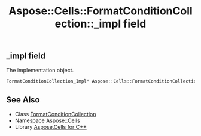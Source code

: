 ﻿---
title: Aspose::Cells::FormatConditionCollection::_impl field
linktitle: _impl
second_title: Aspose.Cells for C++ API Reference
description: 'Aspose::Cells::FormatConditionCollection::_impl field. The implementation object in C++.'
type: docs
weight: 1500
url: /cpp/aspose.cells/formatconditioncollection/_impl/
---
## _impl field


The implementation object.

```cpp
FormatConditionCollection_Impl* Aspose::Cells::FormatConditionCollection::_impl
```

## See Also

* Class [FormatConditionCollection](../)
* Namespace [Aspose::Cells](../../)
* Library [Aspose.Cells for C++](../../../)
